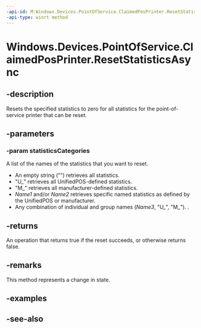 ```yaml
---
-api-id: M:Windows.Devices.PointOfService.ClaimedPosPrinter.ResetStatisticsAsync(Windows.Foundation.Collections.IIterable{System.String})
-api-type: winrt method
---
```


<!-- Method syntax
public Windows.Foundation.IAsyncOperation<bool> ResetStatisticsAsync(Windows.Foundation.Collections.IIterable<System.String> statisticsCategories)
-->

# Windows.Devices.PointOfService.ClaimedPosPrinter.ResetStatisticsAsync

## -description
Resets the specified statistics to zero for all statistics for the point-of-service printer that can be reset.

## -parameters
### -param statisticsCategories
A list of the names of the statistics that you want to reset.


+ An empty string ("") retrieves all statistics.
+ "U_" retrieves all UnifiedPOS-defined statistics.
+ "M_" retrieves all manufacturer-defined statistics.
+ *Name1* and/or *Name2* retrieves specific named statistics as defined by the UnifiedPOS or manufacturer.
+ Any combination of individual and group names (*Name3*, "U_", "M_").
 .

## -returns
An operation that returns true if the reset succeeds, or otherwise returns false.

## -remarks
This method represents a change in state.

## -examples

## -see-also
